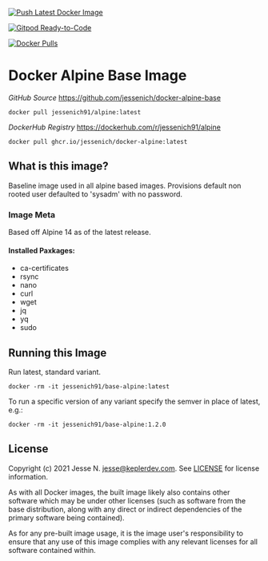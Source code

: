 [![Push Latest Docker Image](https://github.com/jessenich/docker-alpine-base/actions/workflows/push-docker-release.yml/badge.svg)](https://github.com/jessenich/docker-alpine-base/actions/workflows/push-docker-release.yml)

[![Gitpod Ready-to-Code](https://img.shields.io/badge/Gitpod-ready--to--code-908a85?logo=gitpod)](https://gitpod.io/#https://github.com/jessenich/docker-alpine-base)

[![Docker Pulls](https://img.shields.io/docker/pulls/jessenich91/base-alpine?label=DOCKERHUB%20PULLS&style=for-the-badge)](https://dockerhub.com/r/jessenich91/alpine)

# Docker Alpine Base Image

*GitHub Source* https://github.com/jessenich/docker-alpine-base

`docker pull jessenich91/alpine:latest`

*DockerHub Registry* https://dockerhub.com/r/jessenich91/alpine

`docker pull ghcr.io/jessenich/docker-alpine:latest`

## What is this image?

Baseline image used in all alpine based images. Provisions default non rooted user defaulted to 'sysadm' with no password.

### Image Meta

Based off Alpine 14 as of the latest release.

#### Installed Paxkages:

- ca-certificates
- rsync
- nano
- curl
- wget
- jq
- yq
- sudo

## Running this Image

Run latest, standard variant.

`docker -rm -it jessenich91/base-alpine:latest`

To run a specific version of any variant specify the semver in place of latest, e.g.:

`docker -rm -it jessenich91/base-alpine:1.2.0`

## License

Copyright (c) 2021 Jesse N. <jesse@keplerdev.com>. See [LICENSE](https://github.com/jessenich/docker-alpine-base/blob/master/LICENSE) for license information.

As with all Docker images, the built image likely also contains other software which may be under other licenses (such as software from the base distribution, along with any direct or indirect dependencies of the primary software being contained).

As for any pre-built image usage, it is the image user's responsibility to ensure that any use of this image complies with any relevant licenses for all software contained within.
